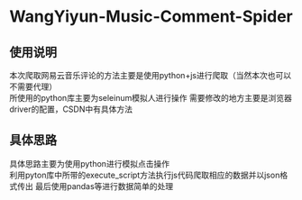 # WangYiyun-Music-Comment-Spider
## 使用说明
本次爬取网易云音乐评论的方法主要是使用python+js进行爬取（当然本次也可以不需要代理）    
所使用的python库主要为seleinum模拟人进行操作
需要修改的地方主要是浏览器driver的配置，CSDN中有具体方法
## 具体思路
具体思路主要为使用python进行模拟点击操作    
利用pyton库中所带的execute_script方法执行js代码爬取相应的数据并以json格式传出
最后使用pandas等进行数据简单的处理
